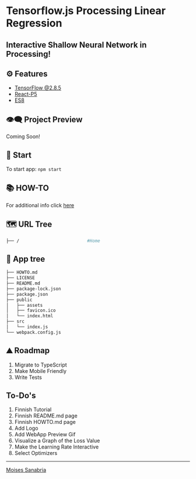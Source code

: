 # Tensorflow.js Processing Linear Regression

## **Interactive Shallow Neural Network in Processing!**

## ⚙ Features

- [TensorFlow @2.8.5](https://www.tensorflow.org/js/models)
- [React-P5](https://github.com/Gherciu/react-p5#readme)
- [ES8](https://www.w3schools.com/js/js_2018.asp)

## 👁️‍🗨️ Project Preview

Coming Soon!

## 🚀 Start

To start app: `npm start`

## 📚 HOW-TO

For additional info click [here](https://github.com/moisestech/tf-js-linear-regress/blob/main/HOWTO.md)

## 🗺 URL Tree

```bash
├── /                          #Home
```

## 🌿 App tree

```bash
├── HOWTO.md
├── LICENSE
├── README.md
├── package-lock.json
├── package.json
├── public
│   ├── assets
│   ├── favicon.ico
│   └── index.html
├── src
│   └── index.js
└── webpack.config.js
```

## ⛰️ Roadmap

1. Migrate to TypeScript
2. Make Mobile Friendly
3. Write Tests

## To-Do's

1. Finnish Tutorial
2. Finnish README.md page
3. Finnish HOWTO.md page
4. Add Logo
5. Add WebApp Preview Gif
6. Visualize a Graph of the Loss Value
7. Make the Learning Rate Interactive
8. Select Optimizers

---

[Moises Sanabria](https://www.moises.tech/)

